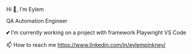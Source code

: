 Hi 👋, I'm Eylem

QA Automation Engineer

💕 I’m currently working on a project with framework Playwright VS Code

📫 How to reach me https://www.linkedin.com/in/eylempinkney/




<!---
EylemPinkney/EylemPinkney is a ✨ special ✨ repository because its `README.md` (this file) appears on your GitHub profile.
You can click the Preview link to take a look at your changes.
--->
